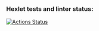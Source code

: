 ### Hexlet tests and linter status:
[![Actions Status](https://github.com/algins/php-project-lvl3/workflows/hexlet-check/badge.svg)](https://github.com/algins/php-project-lvl3/actions)